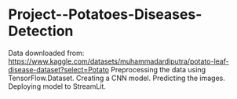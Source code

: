 # Project--Potatoes-Diseases-Detection
Data downloaded from: https://www.kaggle.com/datasets/muhammadardiputra/potato-leaf-disease-dataset?select=Potato
Preprocessing the data using TensorFlow.Dataset.
Creating a CNN model.
Predicting the images.
Deploying model to StreamLit.
